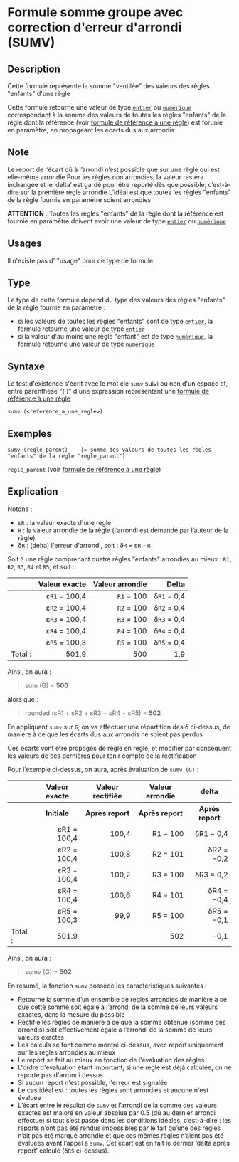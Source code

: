 # Formule somme groupe avec correction d'erreur d'arrondi (SUMV)
## Description
Cette formule représente la somme "ventilée" des valeurs des règles "enfants" d'une règle

Cette formule retourne une valeur de type [`entier`][valeur-de-retour] ou [`numérique`][valeur-de-retour] correspondant à la somme des valeurs de toutes les règles "enfants" de la règle dont la référence (voir [formule de référence à une règle][formule-reference-regle]) est forunie en paramètre, en propageant les écarts dus aux arrondis

## Note
Le report de l’écart dû à l’arrondi n’est possible que sur une règle qui est elle-même arrondie
Pour les règles non arrondies, la valeur restera inchangée et le ‘delta’ est gardé pour être reporté dès que possible, c’est-à-dire sur la première règle arrondie
L’idéal est que toutes les règles "enfants" de la règle fournie en paramètre soient arrondies

__ATTENTION__ :
Toutes les règles "enfants" de la règle dont la référence est fournie en paramètre doivent avoir une valeur de type [`entier`][valeur-de-retour] ou [`numérique`][valeur-de-retour]

## Usages
Il n'existe pas d' "usage" pour ce type de formule

## Type
Le type de cette formule dépend du type des valeurs des règles "enfants" de la règle fournie en paramètre :
- si les valeurs de toutes les règles "enfants" sont de type [`entier`][valeur-de-retour], la formule retourne une valeur de type [`entier`][valeur-de-retour]
- si la valeur d'au moins une règle "enfant" est de type [`numérique`][valeur-de-retour], la formule retourne une valeur de type [`numérique`][valeur-de-retour]

## Syntaxe
Le test d'existence s'écrit avec le mot clé `sumv` suivi ou non d'un espace et, entre parenthèse "( )" d'une expression représentant une [formule de référence à une règle][formule-reference-regle] 

    sumv (<reference_a_une_regle>)

## Exemples
    sumv (regle_parent)    [= somme des valeurs de toutes les règles "enfants" de la règle "regle_parent"]

`regle_parent` (voir [formule de référence à une règle][formule-reference-regle])

## Explication
Notons :

- &epsilon;`R` : la valeur exacte d'une règle
- `R` : la valeur arrondie de la règle (l’arrondi est demandé par l’auteur de la règle)
- &delta;`R` : (delta) l'erreur d'arrondi, soit : &delta;`R` = &epsilon;`R` - `R`

Soit `G` une règle comprenant quatre règles "enfants" arrondies au mieux : `R1`, `R2`, `R3`, `R4` et `R5`, et soit :

| |Valeur exacte|Valeur arrondie|Delta|
|-|-------------:|---------------:|-----:|
| |&epsilon;`R1` = 100,4|`R1` = 100|&delta;`R1` = 0,4|
| |&epsilon;`R2` = 100,4|`R2` = 100|&delta;`R2` = 0,4|
| |&epsilon;`R3` = 100,4|`R3` = 100|&delta;`R3` = 0,4|
| |&epsilon;`R4` = 100,4|`R4` = 100|&delta;`R4` = 0,4|
| |&epsilon;`R5` = 100,3|`R5` = 100|&delta;`R5` = 0,4|
|Total :|501,9|500|1,9|

Ainsi, on aura : 
> sum (G) = __500__

alors que : 
> rounded (&epsilon;R1 + &epsilon;R2 + &epsilon;R3 + &epsilon;R4 + &epsilon;R5) = __502__

En appliquant `sumv` sur `G`, on va effectuer une répartition des &delta; ci-dessus, de manière à ce que les écarts dus aux arrondis ne soient pas perdus

Ces écarts vont être propagés de règle en règle, et modifier par conséquent les valeurs de ces dernières pour tenir compte de la rectification

Pour l’exemple ci-dessus, on aura, après évaluation de  `sumv (G)` :

<table>
    <tr>
        <th></th>
        <th>Valeur exacte</th>
        <th>Valeur rectifiée</th>
        <th>Valeur arrondie</th>
        <th>delta</th>
    </tr>
    <tr>
        <th></th>
        <th>Initiale</th>
        <th>Après report</th>
        <th>Après report</th>
        <th>Après report</th>
    </tr>
    <tr>
        <td></td>
        <td align="right">&epsilon;R1 = 100,4</td>
        <td align="right">100,4</td>
        <td align="right">R1 = 100</td>
        <td align="right">&delta;R1 =  0,4</td>
    </tr>
    <tr>
        <td></td>
        <td align="right">&epsilon;R2 = 100,4</td>
        <td align="right">100,8</td>
        <td align="right">R2 = 101</td>
        <td align="right">&delta;R2 =  -0,2</td>
    </tr>
    <tr>
        <td></td>
        <td align="right">&epsilon;R3 = 100,4</td>
        <td align="right">100,2</td>
        <td align="right">R3 = 100</td>
        <td align="right">&delta;R3 =  0,2</td>
    </tr>
    <tr>
        <td></td>
        <td align="right">&epsilon;R4 = 100,4</td>
        <td align="right">100,6</td>
        <td align="right">R4 = 101</td>
        <td align="right">&delta;R4 =  -0,4</td>
    </tr>
    <tr>
        <td></td>
        <td align="right">&epsilon;R5 = 100,3</td>
        <td align="right">99,9</td>
        <td align="right">R5 = 100</td>
        <td align="right">&delta;R5 =  -0,1</td>
    </tr>
    <tr>
        <td>Total :</td>
        <td align="right">501.9</td>
        <td align="right"</td>
        <td align="right">502</td>
        <td align="right">-0,1</td>
    </tr>
</table>

Ainsi, on aura : 
> sumv (G) = __502__

En résumé, la fonction `sumv` possède les caractéristiques suivantes :
- Retourne la somme d’un ensemble de règles arrondies de manière à ce que cette somme soit égale à l’arrondi de la somme de leurs valeurs exactes, dans la mesure du possible
- Rectifie les règles de manière à ce que la somme obtenue (somme des arrondis) soit effectivement égale à l’arrondi de la somme de leurs valeurs exactes
- Les calculs se font comme montré ci-dessus, avec report uniquement sur les règles arrondies au mieux
- Le report se fait au mieux en fonction de l'évaluation des règles
- L'ordre d'évaluation étant important, si une règle est déjà calculée, on ne reporte pas d'arrondi dessus
- Si aucun report n'est possible, l'erreur est signalée
- Le cas idéal est : toutes les règles sont arrondies et aucune n'est évaluée
- L’écart entre le résultat de `sumv` et l’arrondi de la somme des valeurs exactes est majoré en valeur absolue par 0.5 (dû au dernier arrondi effectué) si tout s’est passé dans les conditions idéales, c’est-à-dire : les reports n’ont pas été rendus impossibles par le fait qu’une des règles n’ait pas été marqué arrondie et que ces mêmes règles n’aient pas été évaluées avant l’appel à `sumv`. Cet écart est en fait le dernier ‘delta après report’ calculé (&delta;`R5` ci-dessus).



[valeur-de-retour]: ../lexique.md#valeur-de-retour
[formule-reference-regle]: ../call/rule_reference.md 